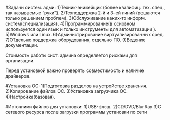 #Задачи систем. адми:
1)Техник-эникейщик (более квалифиц. тех. спец., так называемые “руки”).
2)Техподдержка 2-й и 3-ей линий (решаются только решением проблем).
3)Обслуживание каких-то информ. систем(специализация).
4)Программирование(в основном используется один язык и только инструменты для автоматизации ).
5)Windows или Linux.
6)Администрирование виртуализированных сред.
7)ОТдельно поддержка оборудования, отдельно ПО.
9)Ведение документации.

Стоимость работы сист. админа определяется рисками для организации.

Перед  установкой важно проверять совместимость и наличие драйверов.

#Установка ОС:
1)Подготовка разделов на устройстве хранения.
2)Копирование файлов ОС.
3)Установка загрузчика ОС.
4)Настройка(базовая).

#Источники файлов для установки:
1)USB-флэш.
2)CD/DVD/Blu-Ray
3)С сетевого ресурса после загрузки программы установки по сети
